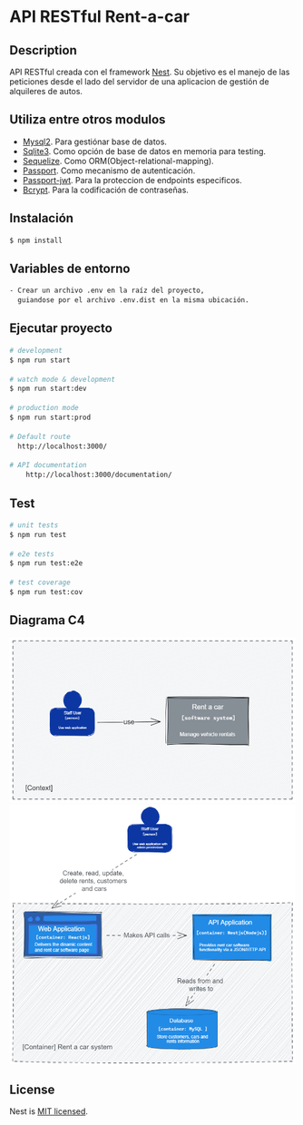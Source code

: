 # API RESTful Rent-a-car 

## Description

API RESTful creada con el framework [Nest](https://github.com/nestjs/nest). Su objetivo es el manejo de las peticiones desde el lado del servidor de una aplicacion de gestión de alquileres de autos.

## Utiliza entre otros modulos

  - [Mysql2](https://www.npmjs.com/package/mysql2). Para gestiónar base de datos.
  - [Sqlite3](https://www.npmjs.com/package/sqlite3). Como opción de base de datos en memoria para testing.
  - [Sequelize](https://www.npmjs.com/package/sequelize). Como ORM(Object-relational-mapping).
  - [Passport](https://www.npmjs.com/package/passport). Como mecanismo de autenticación.
  - [Passport-jwt](https://www.npmjs.com/package/passport-jwt). Para la proteccion de endpoints especificos.
  - [Bcrypt](https://www.npmjs.com/package/bcrypt). Para la codificación de contraseñas.

## Instalación

```bash
$ npm install
```

## Variables de entorno

```bash
- Crear un archivo .env en la raíz del proyecto,
  guiandose por el archivo .env.dist en la misma ubicación.
```

## Ejecutar proyecto
```bash
# development
$ npm run start

# watch mode & development
$ npm run start:dev

# production mode
$ npm run start:prod

# Default route
  http://localhost:3000/

# API documentation
    http://localhost:3000/documentation/
```

## Test

```bash
# unit tests
$ npm run test

# e2e tests
$ npm run test:e2e

# test coverage
$ npm run test:cov
```

## Diagrama C4

<img src= "https://github.com/JuuanmaSR/Rent-car-api/blob/master/documentation/c4-diagram/level-1-c4-diagram.png" title="C4-Diagram-level-1">
<img src= "https://github.com/JuuanmaSR/Rent-car-api/blob/master/documentation/c4-diagram/level-2-c4-diagram.png" title="C4-Diagram-level-2">

## License

Nest is [MIT licensed](LICENSE).
